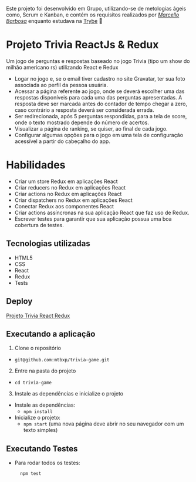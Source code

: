 Este projeto foi desenvolvido em Grupo, utilizando-se de metologias ágeis como, Scrum e Kanban, e contém os requisitos realizados por _[Marcello Barbosa](https://www.linkedin.com/in/marcello-barbosa-a1b294142/)_ enquanto estudava na [Trybe](https://www.betrybe.com/) :rocket:

# Projeto Trivia ReactJs & Redux

Um jogo de perguntas e respostas baseado no jogo Trivia (tipo um show do milhão americano rs) utilizando React e Redux 

* Logar no jogo e, se o email tiver cadastro no site Gravatar, ter sua foto associada ao perfil da pessoa usuária.
* Acessar a página referente ao jogo, onde se deverá escolher uma das respostas disponíveis para cada uma das perguntas apresentadas. A resposta deve ser marcada antes do contador de tempo chegar a zero, caso contrário a resposta deverá ser considerada errada.
* Ser redirecionada, após 5 perguntas respondidas, para a tela de score, onde o texto mostrado depende do número de acertos.
* Visualizar a página de ranking, se quiser, ao final de cada jogo.
* Configurar algumas opções para o jogo em uma tela de configuração acessível a partir do cabeçalho do app.

# Habilidades

* Criar um store Redux em aplicações React
* Criar reducers no Redux em aplicações React
* Criar actions no Redux em aplicações React
* Criar dispatchers no Redux em aplicações React
* Conectar Redux aos componentes React
* Criar actions assíncronas na sua aplicação React que faz uso de Redux.
* Escrever testes para garantir que sua aplicação possua uma boa cobertura de testes.

## Tecnologias utilizadas

* HTML5
* CSS
* React
* Redux
* Tests

## Deploy
[Projeto Trivia React Redux](https://project-trivia-react-redux-sigma.vercel.app/)


## Executando a aplicação

1. Clone o repositório
- `git@github.com:mtbxp/trivia-game.git`

2. Entre na pasta do projeto
- `cd trivia-game`

3. Instale as dependências e inicialize o projeto

- Instale as dependências:
  - `npm install`
- Inicialize o projeto:
  - `npm start` (uma nova página deve abrir no seu navegador com um texto simples)

## Executando Testes

* Para rodar todos os testes:

  ```
    npm test
  ```
